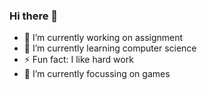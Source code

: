 ### Hi there 👋
- 🔭 I’m currently working on assignment
- 🌱 I’m currently learning computer science
- ⚡ Fun fact:  I like hard work
- 🔭 I’m currently focussing on games
